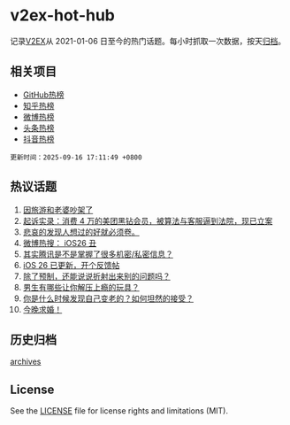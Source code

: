 # v2ex-hot-hub

 记录[V2EX](https://www.v2ex.com/)从 2021-01-06 日至今的热门话题。每小时抓取一次数据，按天[归档](archives)。
 
 ## 相关项目

- [GitHub热榜](https://github.com/lonnyzhang423/github-hot-hub)
- [知乎热榜](https://github.com/lonnyzhang423/zhihu-hot-hub)
- [微博热榜](https://github.com/lonnyzhang423/weibo-hot-hub)
- [头条热榜](https://github.com/lonnyzhang423/toutiao-hot-hub)
- [抖音热榜](https://github.com/lonnyzhang423/douyin-hot-hub)


 `更新时间：2025-09-16 17:11:49 +0800`

## 热议话题

1. [因旅游和老婆吵架了](https://www.v2ex.com/t/1159535)
1. [起诉实录：消费 4 万的美团黑钻会员，被算法与客服逼到法院，现已立案](https://www.v2ex.com/t/1159485)
1. [悲哀的发现人想过的好就必须卷。](https://www.v2ex.com/t/1159461)
1. [微博热搜： iOS26 丑](https://www.v2ex.com/t/1159546)
1. [其实腾讯是不是掌握了很多机密/私密信息？](https://www.v2ex.com/t/1159514)
1. [iOS 26 已更新，开个反馈帖](https://www.v2ex.com/t/1159470)
1. [除了预制，还能说说折射出来别的问题吗？](https://www.v2ex.com/t/1159503)
1. [男生有哪些让你解压上瘾的玩具？](https://www.v2ex.com/t/1159587)
1. [你是什么时候发现自己变老的？如何坦然的接受？](https://www.v2ex.com/t/1159537)
1. [今晚求婚！](https://www.v2ex.com/t/1159402)

## 历史归档

[archives](archives)

## License

See the [LICENSE](LICENSE) file for license rights and limitations (MIT).
